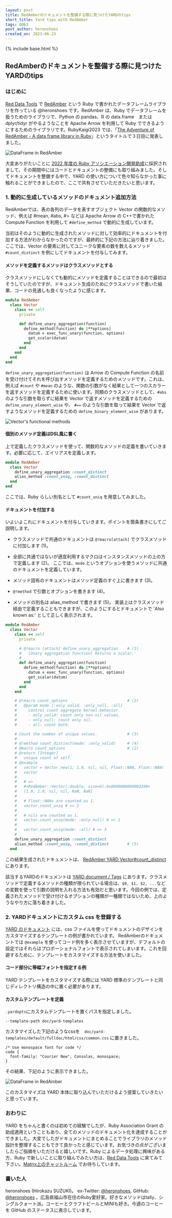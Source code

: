 ```yaml
---
layout: post
title: RedAmberのドキュメントを整備する際に見つけたYARDのtips
short_title: Yard tips with RedAmber
tags: 0063
post_author: heronshoes
created_on: 2023-06-23
---
```

{% include base.html %}

## RedAmberのドキュメントを整備する際に見つけたYARDのtips

### はじめに

[Red Data Tools](https://red-data-tools.github.io/ja/) で [RedAmber](https://github.com/red-data-tools/red_amber) という Ruby で書かれたデータフレームライブラリを作っている @heronshoes です。RedAmber は、Ruby でデータフレームを扱うためのライブラリで、Python の pandas、R の data.frame　または dplyr/tidyr がやるようなことを Apache Arrow を利用して Ruby でできるようにするためのライブラリです。RubyKaigi2023 では、「[The Adventure of RedAmber - A data frame library in Ruby](https://rubykaigi.org/2023/presentations/heronshoes.html)」というタイトルで３日目に発表しました。

![DataFrame in RedAmber]({{base}}{{site.baseurl}}/images/0063-yardTipsWithRedAmber/DataFrame_in_RedAmber.png)

大変ありがたいことに [2022 年度の Ruby アソシエーション開発助成](https://www.ruby.or.jp/ja/news/20221027)に採択されまして、その期間中にはコードとドキュメントの整備にも取り組みました。そしてドキュメントを整備する中で、YARD の使い方について色々知らなかった事に触れることができましたので、ここで共有させていただきたいと思います。


### 1. 動的に生成しているメソッドのドキュメント追加方法

RedAmberでは、表の各列のデータを表すオブジェクト Vector の関数的なメソッド、例えば #mean, #abs, #> などは Apache Arrow の C++で書かれた Compute Function を利用して `#define_method` で動的に生成しています。

当初はそのように動的に生成されたメソッドに対して効率的にドキュメントを付加する方法がわからなかったのですが、最終的に下記の方法に辿り着きました。ここでは、Vector の要素に対してユニークな要素の数を数えるメソッド `#count_distinct` を例にしてドキュメントを付与してみます。

#### メソッドを定義するメソッドはクラスメソッドとする

クラスメソッドにしなくても動的にメソッドを定義することはできるので最初はそうしていたのですが、ドキュメント生成のためにクラスメソッドで書いた結果、コードの見通しも良くなったように感じます。

```ruby
module RedAmber
  class Vector
    class << self
      private

      def define_unary_aggregation(function)
        define_method(function) do |**options|
          datum = exec_func_unary(function, options)
          get_scalar(datum)
        end
      end
    end
  end
end
```

`define_unary_aggregation(function)` は Arrow の Compute Function の名前を受け付けてそれを呼び出すメソッドを定義するためのメソッドです。これは、例えば `#count` や `#mean` のような、関数の引数がなく結果として一つのスカラーを返すメソッドを定義するために使います。同類のクラスメソッドとして、`#abs` のような引数を取らずに結果を Vector で返すメソッドを定義するための `define_unary_element_wise` や、 `#==` のような引数を取って結果を Vector で返すようなメソッドを定義するための `define_binary_element_wise` があります。

![Vector's functional methods]({{base}}{{site.baseurl}}/images/0063-yardTipsWithRedAmber/Vector_s_functional_methods.png)

#### 個別のメソッド定義はDSL風に書く

上で定義したクラスメソッドを使って、関数的なメソッドの定義を書いていきます。必要に応じて、エイリアスを定義します。

```ruby
module RedAmber
  class Vector
    define_unary_aggregation :count_distinct
    alias_method :count_uniq, :count_distinct
  end
end
```

ここでは、Ruby らしい別名として `#count_uniq` を用意してみました。

#### ドキュメントを付加する

いよいよこれにドキュメントを付与していきます。ポイントを箇条書きにしてご説明します。

- クラスメソッドで共通のドキュメントは `@!macro[attach]` でクラスメソッドに付加します (1)。

- 全部に共通ではないが適宜利用するマクロはインスタンスメソッドの上の方で定義します (2)。
  ここでは、`mode` というオプションを使うメソッドに共通のドキュメントを定義しています。

- メソッド固有のドキュメントはメソッド定義のすぐ上に書きます (3)。

- `@!method` で引数とオプションを書きます (4)。

- メソッドの別名は alias_method で書きます (5)。 実装上はクラスメソッド経由で定義することもできますが、このようにするとドキュメントで 'Also known as:' として正しく表示されます。

```ruby
module RedAmber
  class Vector
    class << self
      private

      # @!macro [attach] define_unary_aggregation    # (1)
      #   [Unary aggregation function] Returns a scalar.
      #
      def define_unary_aggregation(function)
        define_method(function) do |**options|
          datum = exec_func_unary(function, options)
          get_scalar(datum)
        end
      end
    end

    # @!macro count_options                          # (2)
    #   @param mode [:only_valid, :only_null, :all]
    #     control count aggregate kernel behavior.
    #     - only_valid: count only non-nil values.
    #     - only_null: count only nil.
    #     - all: count both.

    # Count the number of unique values.             # (3)
    #
    # @!method count_distinct(mode: :only_valid)     # (4)
    # @macro count_options                           # (2)
    # @return [Integer]
    #   unique count of self.
    # @example
    #   vector = Vector.new(1, 1.0, nil, nil, Float::NAN, Float::NAN)
    #   vector
    #
    #   # =>
    #   #<RedAmber::Vector(:double, size=6):0x000000000000d390>
    #   [1.0, 1.0, nil, nil, NaN, NaN]
    #
    #   # Float::NANs are counted as 1.
    #   vector.count_uniq # => 2
    #
    #   # nils are counted as 1.
    #   vector.count_uniq(mode: :only_null) # => 1
    #
    #   vector.count_uniq(mode: :all) # => 3
    #
    define_unary_aggregation :count_distinct
    alias_method :count_uniq, :count_distinct        # (5)
  end
```

この結果生成されたドキュメントは、 [RedAmber YARD Vector#count_distinct](https://red-data-tools.github.io/red_amber/RedAmber/Vector.html#count_distinct-instance_method) にあります。

該当するYARDのドキュメントは [YARD document / Tags](https://rubydoc.info/gems/yard/file/docs/Tags.md#macro) にあります。クラスメソッドで定義するメソッドの種類が限られている場合は、`$0, $1, $2, ...`などの変数を使って引数の説明を入れる方法も有効だと思います。今回の例では、定義されたメソッドで受け付けるオプションの種類が一種類ではないため、上のようなやり方に落ち着きました。


### 2. YARDドキュメントにカスタム css を登録する

[YARD のドキュメント](https://rubydoc.info/gems/yard/file/docs/Templates.md) には、css ファイルを使ってドキュメントのデザインをカスタマイズするテンプレートの例が書かれています。
RedAmberのドキュメントでは `@example` を使ってコード例を多く表示させていますが、デフォルトの設定ではそれらはプロポーショナルフォントで表示されてしまいます。これを回避するために、テンプレートをカスタマイズする方法を使いました。

#### コード部分に等幅フォントを指定する例

YARD テンプレートをカスタマイズする際には YARD 標準のテンプレートと同じディレクトリ構造の中に置く必要があります。

#### カスタムテンプレートを定義

`.yardopts`にカスタムテンプレートを置くパスを指定しました。

```
--template-path doc/yard-templates
```

カスタマイズした下記のようなcssを　`doc/yard-templates/default/fulldoc/html/css/common.css` に置きました。

```
/* Use monospace font for code */
code {
  font-family: "Courier New", Consolas, monospace;
}
```

その結果、下記のように表示できました。

![DataFrame in RedAmber]({{base}}{{site.baseurl}}/images/0063-yardTipsWithRedAmber/yard_monospace_fonts.png)

このカスタマイズは YARD 本体に取り込んでいただけるよう提案していきたいと思っています。


### おわりに

YARD をちゃんと書くのは初めての経験でしたが、Ruby Association Grant の助成適用ということもあり、全てのメソッドのドキュメント化を達成することができました。大変でしたがドキュメントにまとめることでライブラリのメソッド設計を整理することもできて良かったと感じています。お気づきの点がございましたらご指摘をいただけると嬉しいです。Ruby によるデータ処理に興味がある方、Ruby で新しいことに取り組んでみたい方は、[Red Data Tools](https://red-data-tools.github.io/ja/) に来てみて下さい。[Matrix上のチャットルーム](https://app.element.io/#/room/#red-data-tools_ja:gitter.im) でお待ちしています。


### 書いた人

heronshoes (Hirokazu SUZUKI)。 ex-Twitter: [@heronshoes](https://twitter.com/heronshoes), GitHub: [@heronshoes](https://github.com/heronshoes) 。広島県福山市在住のRuby愛好家。好きなメソッドはtally、シングルクォート派。コーヒーとクラフトビールとMINIも好き。今週のコーヒーを GitHub のステータスに表示しています。

